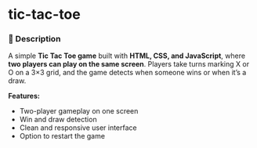 # tic-tac-toe
 
### 📝 Description

A simple **Tic Tac Toe game** built with **HTML, CSS, and JavaScript**, where **two players can play on the same screen**.
Players take turns marking X or O on a 3×3 grid, and the game detects when someone wins or when it’s a draw.

**Features:**

* Two-player gameplay on one screen
* Win and draw detection
* Clean and responsive user interface
* Option to restart the game
